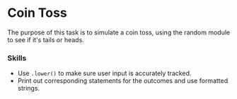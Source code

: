 # Coin Toss
The purpose of this task is to simulate a coin toss, using the random module to see if it's tails or heads.

### Skills
- Use `.lower()` to make sure user input is accurately tracked.
- Print out corresponding statements for the outcomes and use formatted strings.
